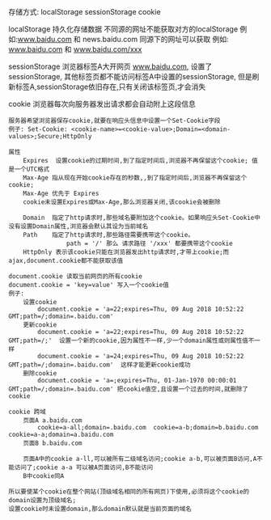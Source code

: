 存储方式:
    localStorage
    sessionStorage
    cookie

localStorage
    持久化存储数据
    不同源的网址不能获取对方的localStorage 例如:www.baidu.com 和 news.baidu.com
    同源下的网址可以获取 例如: www.baidu.com 和 www.baidu.com/xxx


sessionStorage
    浏览器标签A大开网页 www.baidu.com, 设置了sessionStorage,
    其他标签页都不能访问标签A中设置的sessionStorage,
    但是刷新标签A,sessionStorage依旧存在,只有关闭该标签页,才会消失

cookie
    浏览器每次向服务器发出请求都会自动附上这段信息

    服务器希望浏览器保存cookie,就要在响应头信息中设置一个Set-Cookie字段
    例子: Set-Cookie: <cookie-name>=<cookie-value>;Domain=<domain-values>;Secure;HttpOnly

    属性
        Expires  设置cookie的过期时间,到了指定时间后,浏览器不再保留这个cookie; 值是一个UTC格式
        Max-Age 指从现在开始cookie存在的秒数,,到了指定时间后,浏览器不再保留这个cookie;
        Max-Age 优先于 Expires
        cookie未设置Expires或Max-Age,那么浏览器关闭,该cookie会被删除

        Domain  指定了http请求时,那些域名要附加这个cookie。如果响应头Set-Cookie中没有设置Domain属性,浏览器会默认其设为当前域名
        Path    指定了http请求时,那些路径需要携带这个cookie。
                    path = '/' 那么 请求路径 '/xxx' 都要携带这个cookie 
        HttpOnly 表示该cookie只能在浏览器发出http请求时,才带上cookie;而ajax,document.cookie都不能获取该值

    document.cookie 读取当前网页的所有cookie
    document.cookie = 'key=value' 写入一个cookie值
    例子:
        设置cookie
            document.cookie = 'a=22;expires=Thu, 09 Aug 2018 10:52:22 GMT;path=/;domain=.baidu.com'
        更新cookie
            document.cookie = 'a=22;expires=Thu, 09 Aug 2018 10:52:22 GMT;path=/;'  设置一个新的cookie,因为属性不一样,少一个domain属性或则属性值不一样
            document.cookie = 'a=24;expires=Thu, 09 Aug 2018 10:52:22 GMT;path=/;domain=.baidu.com'  这样才能更新cookie成功
        删除cookie
            document.cookie = 'a=;expires=Thu, 01-Jan-1970 00:00:01 GMT;path=/;domain=.baidu.com' 把cookie值空,且设置一个过去的时间,就删除了cookie

    cookie 跨域
        页面A a.baidu.com 
            cookie=a-all;domain=.baidu.com  cookie=a-b;domain=b.baidu.com  cookie=a-a;domain=a.baidu.com
        页面B b.baidu.com

        页面A中的cookie a-ll,可以被所有二级域名访问;cookie a-b,可以被页面B访问,A不能访问了;cookie a-a 可以被A页面访问,B不能访问
        B中cookie同A

    所以要使某个cookie在整个网站(顶级域名相同的所有网页)下使用,必须将这个cookie的domain设置为顶级域名;
    设置cookie时未设置domain,那么domain默认就是当前页面的域名



    